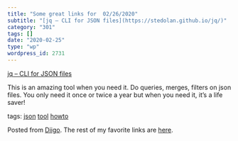 ```yaml
---
title: "Some great links for  02/26/2020"
subtitle: "[jq – CLI for JSON files](https://stedolan.github.io/jq/)"
category: "301"
tags: []
date: "2020-02-25"
type: "wp"
wordpress_id: 2731
---
```

[jq – CLI for JSON files](https://stedolan.github.io/jq/) 

This is an amazing tool when you need it. Do queries, merges, filters on json files. You only need it once or twice a year but when you need it, it’s a life saver!

 tags: [json](https://www.diigo.com/user/pitosalas/json) [tool](https://www.diigo.com/user/pitosalas/tool) [howto](https://www.diigo.com/user/pitosalas/howto)

Posted from [Diigo](https://www.diigo.com). The rest of my favorite links are [here](https://www.diigo.com/user/pitosalas).